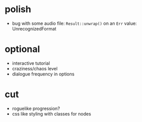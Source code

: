# polish
- bug with some audio file: `Result::unwrap()` on an `Err` value: UnrecognizedFormat

# optional
- interactive tutorial
- craziness/chaos level
- dialogue frequency in options

# cut
- roguelike progression?
- css like styling with classes for nodes